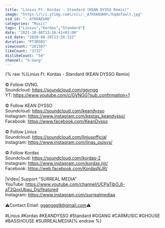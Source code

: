 ```yaml
---
title: "Linius Ft. Kordas - Standard (KEAN DYSSO Remix)"
image: "https:\/\/i.ytimg.com\/vi\/-_AfHXAEbH0\/hqdefault.jpg"
vid_id: "-_AfHXAEbH0"
categories: "Music"
tags: ["Linius","Kordas","Standard"]
date: "2021-10-08T13:16:41+03:00"
vid_date: "2020-08-28T13:56:32Z"
duration: "PT3M30S"
viewcount: "201507"
likeCount: "3732"
dislikeCount: "54"
channel: "G-Gang"
---
```

{% raw %}Linius Ft. Kordas - Standard (KEAN DYSSO Remix)<br /><br />© Follow GVNG.<br />Soundcloud: <a rel="nofollow" target="blank" href="https://soundcloud.com/ggvngg">https://soundcloud.com/ggvngg</a><br />YT: <a rel="nofollow" target="blank" href="https://www.youtube.com/c/GVNGG?sub_confirmation=1">https://www.youtube.com/c/GVNGG?sub_confirmation=1</a><br /><br />© Follow KEAN DYSSO<br />Soundcloud: <a rel="nofollow" target="blank" href="https://soundcloud.com/keandysso">https://soundcloud.com/keandysso</a><br />Instagram: <a rel="nofollow" target="blank" href="https://www.instagram.com/kestas_keandysso/">https://www.instagram.com/kestas_keandysso/</a><br />Facebook: <a rel="nofollow" target="blank" href="https://www.facebook.com/KeanDysso">https://www.facebook.com/KeanDysso</a><br /><br />© Follow Linius<br />Soundcloud: <a rel="nofollow" target="blank" href="https://soundcloud.com/liniusofficial">https://soundcloud.com/liniusofficial</a><br />Instagram: <a rel="nofollow" target="blank" href="https://www.instagram.com/linas_puisys/">https://www.instagram.com/linas_puisys/</a><br /><br />© Follow Kordas<br />Soundcloud: <a rel="nofollow" target="blank" href="https://soundcloud.com/kordas-2">https://soundcloud.com/kordas-2</a><br />Instagram: <a rel="nofollow" target="blank" href="https://www.instagram.com/kordas.njr/">https://www.instagram.com/kordas.njr/</a><br />Facebook: <a rel="nofollow" target="blank" href="https://web.facebook.com/KordasNJR/">https://web.facebook.com/KordasNJR/</a><br /><br />|Video| Support &quot;SURREAL MEDIA&quot;<br />YouTube: <a rel="nofollow" target="blank" href="https://www.youtube.com/channel/UCPaTjbO_6-aT2QoxUbau_Dg/featured">https://www.youtube.com/channel/UCPaTjbO_6-aT2QoxUbau_Dg/featured</a><br />Instagram: <a rel="nofollow" target="blank" href="https://www.instagram.com/surrealmediaa">https://www.instagram.com/surrealmediaa</a><br /><br />⚠️Contact Email: gganggg9@gmail.com⚠️ <br /><br />#Linius #Kordas #KEANDYSSO #Standard #GGANG #CARMUSIC #GHOUSE #BASSHOUSE #SURREALMEDIA{% endraw %}
